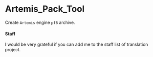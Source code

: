 # Artemis_Pack_Tool

Create `Artemis` engine `pf8` archive.

#### Staff

I would be very grateful if you can add me to the staff list of translation project.
